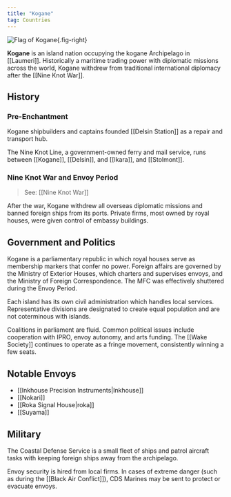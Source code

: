 ```yaml
---
title: "Kogane"
tag: Countries
---
```


![Flag of Kogane](image/shinko.png){.fig-right}

**Kogane** is an island nation occupying the kogane Archipelago in [[Laumeri]]. Historically a maritime trading power with diplomatic missions across the world, Kogane withdrew from traditional international diplomacy after the [[Nine Knot War]]. 

## History

### Pre-Enchantment

Kogane shipbuilders and captains founded [[Delsin Station]] as a repair and transport hub.

The Nine Knot Line, a government-owned ferry and mail service, runs between [[Kogane]], [[Delsin]], and [[Ikara]], and [[Stolmont]].

### Nine Knot War and Envoy Period

> See: [[Nine Knot War]]

After the war, Kogane withdrew all overseas diplomatic missions and banned foreign ships from its ports. Private firms, most owned by royal houses, were given control of embassy buildings.

## Government and Politics

Kogane is a parliamentary republic in which royal houses serve as membership markers that confer no power. Foreign affairs are governed by the Ministry of Exterior Houses, which charters and supervises envoys, and the Ministry of Foreign Correspondence. The MFC was effectively shuttered during the Envoy Period. 

Each island has its own civil administration which handles local services. Representative divisions are designated to create equal population and are not coterminous with islands.

Coalitions in parliament are fluid. Common political issues include cooperation with IPRO, envoy autonomy, and arts funding. The [[Wake Society]] continues to operate as a fringe movement, consistently winning a few seats.

## Notable Envoys

- [[Inkhouse Precision Instruments|Inkhouse]]
- [[Nokari]]
- [[Roka Signal House|roka]]
- [[Suyama]]

## Military

The Coastal Defense Service is a small fleet of ships and patrol aircraft tasks with keeping foreign ships away from the archipelago. 

Envoy security is hired from local firms. In cases of extreme danger (such as during the [[Black Air Conflict]]), CDS Marines may be sent to protect or evacuate envoys.
